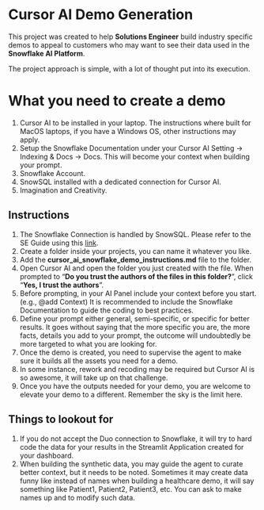 # Cursor AI Demo Generation

This project was created to help **Solutions Engineer** build industry specific demos to appeal to customers who may want to see their data used in the **Snowflake AI Platform**.

The project approach is simple, with a lot of thought put into its execution. 

# What you need to create a demo

1. Cursor AI to be installed in your laptop. The instructions where built for MacOS laptops, if you have a Windows OS, other instructions may apply.
2. Setup the Snowflake Documentation under your Cursor AI Setting -> Indexing & Docs -> Docs. This will become your context when building your prompt.
3. Snowflake Account.
4. SnowSQL installed with a dedicated connection for Cursor AI.
5. Imagination and Creativity.

## Instructions

1. The Snowflake Connection is handled by SnowSQL. Please refer to the SE Guide using this [link](https://docs.google.com/document/d/1cj5PHPq2Jk_Xrsoimr24lRNnJSg9vYEu2H6OkEaeY7A/edit?tab=t.0#heading=h.os1muddxeqny "link").
2. Create a folder inside your projects, you can name it whatever you like. 
3. Add the **cursor_ai_snowflake_demo_instructions.md** file to the folder. 
4. Open Cursor AI and open the folder you just created with the file. When prompted to “**Do you trust the authors of the files in this folder?**”, click “**Yes, I trust the authors**”.
5. Before prompting, in your AI Panel include your context before you start. (e.g., @add Context) It is recommended to include the Snowflake Documentation to guide the coding to best practices. 
6. Define your prompt either general, semi-specific, or specific for better results. It goes without saying that the more specific you are, the more facts, details you add to your prompt, the outcome will undoubtedly be more targeted to what you are looking for. 
7. Once the demo is created, you need to supervise the agent to make sure it builds all the assets you need for a demo.
8. In some instance, rework and recoding may be required but Cursor AI is so awesome, it will take up on that challenge.
9. Once you have the outputs needed for your demo, you are welcome to elevate your demo to a different. Remember the sky is the limit here. 

## Things to lookout for

1. If you do not accept the Duo connection to Snowflake, it will try to hard code the data for your results in the Streamlit Application created for your dashboard. 
2. When building the synthetic data, you may guide the agent to curate better context, but it needs to be noted. Sometimes it may create data funny like instead of names when building a healthcare demo, it will say something like Patient1, Patient2, Patient3, etc. You can ask to make names up and to modify such data. 

